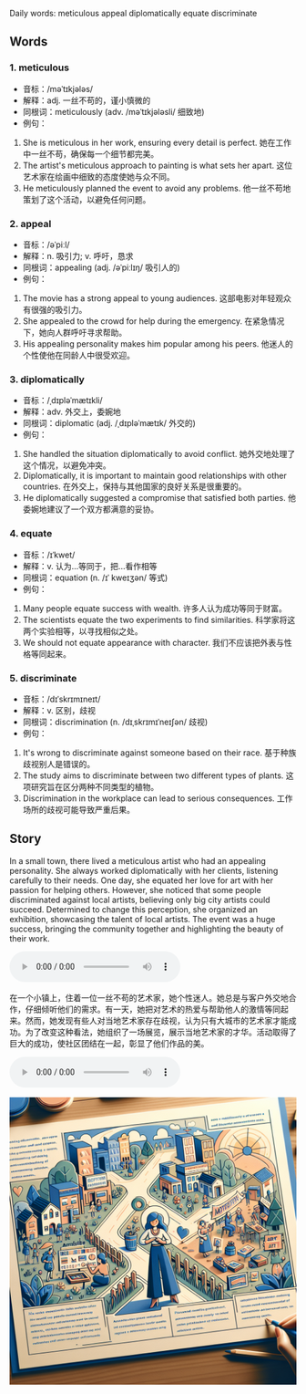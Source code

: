Daily words: meticulous appeal diplomatically equate discriminate

## Words
### 1. meticulous
- 音标：/məˈtɪkjələs/ <span style="cursor: pointer;" onclick="document.getElementById('audio-player-1').play()"><i class="fas fa-volume-up"></i></span>
<audio id="audio-player-1" src="audios/words/meticulous.mp3" style="display:none;"></audio>
- 解释：adj. 一丝不苟的，谨小慎微的
- 同根词：meticulously (adv. /məˈtɪkjələsli/ 细致地)
- 例句：
1. She is meticulous in her work, ensuring every detail is perfect. 
她在工作中一丝不苟，确保每一个细节都完美。  
2. The artist's meticulous approach to painting is what sets her apart. 
这位艺术家在绘画中细致的态度使她与众不同。  
3. He meticulously planned the event to avoid any problems. 
他一丝不苟地策划了这个活动，以避免任何问题。

### 2. appeal
- 音标：/əˈpiːl/ <span style="cursor: pointer;" onclick="document.getElementById('audio-player-2').play()"><i class="fas fa-volume-up"></i></span>
<audio id="audio-player-2" src="audios/words/appeal.mp3" style="display:none;"></audio>
- 解释：n. 吸引力; v. 呼吁，恳求
- 同根词：appealing (adj. /əˈpiːlɪŋ/ 吸引人的)
- 例句：
1. The movie has a strong appeal to young audiences. 
这部电影对年轻观众有很强的吸引力。  
2. She appealed to the crowd for help during the emergency. 
在紧急情况下，她向人群呼吁寻求帮助。  
3. His appealing personality makes him popular among his peers. 
他迷人的个性使他在同龄人中很受欢迎。

### 3. diplomatically
- 音标：/ˌdɪpləˈmætɪkli/ <span style="cursor: pointer;" onclick="document.getElementById('audio-player-3').play()"><i class="fas fa-volume-up"></i></span>
<audio id="audio-player-3" src="audios/words/diplomatically.mp3" style="display:none;"></audio>
- 解释：adv. 外交上，委婉地
- 同根词：diplomatic (adj. /ˌdɪpləˈmætɪk/ 外交的)
- 例句：
1. She handled the situation diplomatically to avoid conflict. 
她外交地处理了这个情况，以避免冲突。  
2. Diplomatically, it is important to maintain good relationships with other countries. 
在外交上，保持与其他国家的良好关系是很重要的。  
3. He diplomatically suggested a compromise that satisfied both parties. 
他委婉地建议了一个双方都满意的妥协。

### 4. equate
- 音标：/ɪˈkwet/ <span style="cursor: pointer;" onclick="document.getElementById('audio-player-4').play()"><i class="fas fa-volume-up"></i></span>
<audio id="audio-player-4" src="audios/words/equate.mp3" style="display:none;"></audio>
- 解释：v. 认为...等同于，把...看作相等
- 同根词：equation (n. /ɪˈ kweɪʒən/ 等式)
- 例句：
1. Many people equate success with wealth. 
许多人认为成功等同于财富。  
2. The scientists equate the two experiments to find similarities. 
科学家将这两个实验相等，以寻找相似之处。  
3. We should not equate appearance with character. 
我们不应该把外表与性格等同起来。

### 5. discriminate
- 音标：/dɪˈskrɪmɪneɪt/ <span style="cursor: pointer;" onclick="document.getElementById('audio-player-5').play()"><i class="fas fa-volume-up"></i></span>
<audio id="audio-player-5" src="audios/words/discriminate.mp3" style="display:none;"></audio>
- 解释：v. 区别，歧视
- 同根词：discrimination (n. /dɪˌskrɪmɪˈneɪʃən/ 歧视)
- 例句：
1. It's wrong to discriminate against someone based on their race. 
基于种族歧视别人是错误的。  
2. The study aims to discriminate between two different types of plants. 
这项研究旨在区分两种不同类型的植物。  
3. Discrimination in the workplace can lead to serious consequences. 
工作场所的歧视可能导致严重后果。

## Story
In a small town, there lived a meticulous artist who had an appealing personality. She always worked diplomatically with her clients, listening carefully to their needs. One day, she equated her love for art with her passion for helping others. However, she noticed that some people discriminated against local artists, believing only big city artists could succeed. Determined to change this perception, she organized an exhibition, showcasing the talent of local artists. The event was a huge success, bringing the community together and highlighting the beauty of their work.

<audio controls>
  <source src="https://files.dwong.top/story/2024-09-06-english.mp3" type="audio/mpeg">
  你的浏览器不支持音频元素。
</audio>
  

在一个小镇上，住着一位一丝不苟的艺术家，她个性迷人。她总是与客户外交地合作，仔细倾听他们的需求。有一天，她把对艺术的热爱与帮助他人的激情等同起来。然而，她发现有些人对当地艺术家存在歧视，认为只有大城市的艺术家才能成功。为了改变这种看法，她组织了一场展览，展示当地艺术家的才华。活动取得了巨大的成功，使社区团结在一起，彰显了他们作品的美。

<audio controls>
  <source src="https://files.dwong.top/story/2024-09-06-chinese.mp3" type="audio/mpeg">
  你的浏览器不支持音频元素。
</audio>
  

![story](./images/2024-09-06.png)

